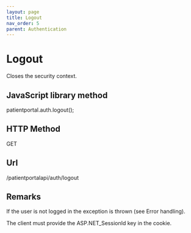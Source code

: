 ```yaml
---
layout: page
title: Logout
nav_order: 5
parent: Authentication
---
```


# LogoutCloses the security context.## JavaScript library methodpatientportal.auth.logout();## HTTP MethodGET## ****Url****/patientportalapi/auth/logout## RemarksIf the user is not logged in the exception is thrown (see Error handling).The client must provide the ASP.NET_SessionId key in the cookie.